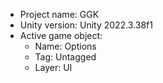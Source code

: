 <!-- UNITY CODE ASSIST INSTRUCTIONS START -->
- Project name: GGK
- Unity version: Unity 2022.3.38f1
- Active game object:
  - Name: Options
  - Tag: Untagged
  - Layer: UI
<!-- UNITY CODE ASSIST INSTRUCTIONS END -->